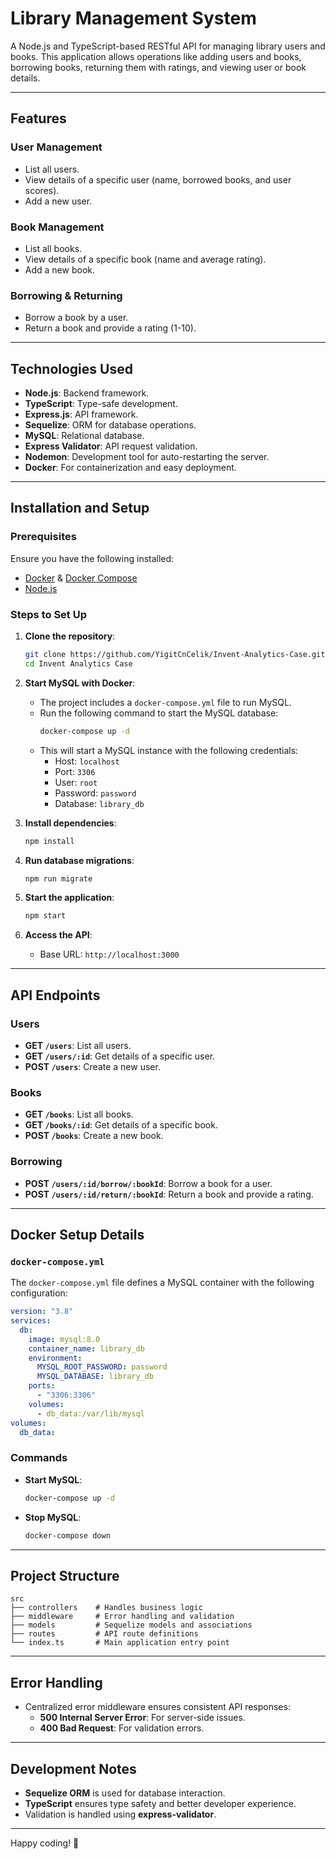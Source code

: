 
# Library Management System

A Node.js and TypeScript-based RESTful API for managing library users and books. This application allows operations like adding users and books, borrowing books, returning them with ratings, and viewing user or book details.

---

## Features

### User Management
- List all users.
- View details of a specific user (name, borrowed books, and user scores).
- Add a new user.

### Book Management
- List all books.
- View details of a specific book (name and average rating).
- Add a new book.

### Borrowing & Returning
- Borrow a book by a user.
- Return a book and provide a rating (1-10).

---

## Technologies Used

- **Node.js**: Backend framework.
- **TypeScript**: Type-safe development.
- **Express.js**: API framework.
- **Sequelize**: ORM for database operations.
- **MySQL**: Relational database.
- **Express Validator**: API request validation.
- **Nodemon**: Development tool for auto-restarting the server.
- **Docker**: For containerization and easy deployment.

---

## Installation and Setup

### Prerequisites
Ensure you have the following installed:
- [Docker](https://www.docker.com/) & [Docker Compose](https://docs.docker.com/compose/)
- [Node.js](https://nodejs.org)

### Steps to Set Up

1. **Clone the repository**:
   ```bash
   git clone https://github.com/YigitCnCelik/Invent-Analytics-Case.git
   cd Invent Analytics Case
   ```

2. **Start MySQL with Docker**:
   - The project includes a `docker-compose.yml` file to run MySQL.
   - Run the following command to start the MySQL database:
     ```bash
     docker-compose up -d
     ```
   - This will start a MySQL instance with the following credentials:
     - Host: `localhost`
     - Port: `3306`
     - User: `root`
     - Password: `password`
     - Database: `library_db`

3. **Install dependencies**:
   ```bash
   npm install
   ```

4. **Run database migrations**:
   ```bash
   npm run migrate
   ```

5. **Start the application**:
     ```bash
     npm start
     ```

6. **Access the API**:
   - Base URL: `http://localhost:3000`

---

## API Endpoints

### Users
- **GET `/users`**: List all users.
- **GET `/users/:id`**: Get details of a specific user.
- **POST `/users`**: Create a new user.

### Books
- **GET `/books`**: List all books.
- **GET `/books/:id`**: Get details of a specific book.
- **POST `/books`**: Create a new book.

### Borrowing
- **POST `/users/:id/borrow/:bookId`**: Borrow a book for a user.
- **POST `/users/:id/return/:bookId`**: Return a book and provide a rating.

---

## Docker Setup Details

### `docker-compose.yml`
The `docker-compose.yml` file defines a MySQL container with the following configuration:
```yaml
version: "3.8"
services:
  db:
    image: mysql:8.0
    container_name: library_db
    environment:
      MYSQL_ROOT_PASSWORD: password
      MYSQL_DATABASE: library_db
    ports:
      - "3306:3306"
    volumes:
      - db_data:/var/lib/mysql
volumes:
  db_data:
```

### Commands
- **Start MySQL**:
  ```bash
  docker-compose up -d
  ```
- **Stop MySQL**:
  ```bash
  docker-compose down
  ```

---

## Project Structure

```
src
├── controllers    # Handles business logic
├── middleware     # Error handling and validation
├── models         # Sequelize models and associations
├── routes         # API route definitions
└── index.ts       # Main application entry point
```

---

## Error Handling

- Centralized error middleware ensures consistent API responses:
  - **500 Internal Server Error**: For server-side issues.
  - **400 Bad Request**: For validation errors.

---

## Development Notes

- **Sequelize ORM** is used for database interaction.
- **TypeScript** ensures type safety and better developer experience.
- Validation is handled using **express-validator**.

---



Happy coding! 🚀
